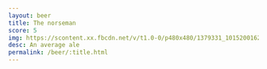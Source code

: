 ```yaml
---
layout: beer
title: The norseman
score: 5
img: https://scontent.xx.fbcdn.net/v/t1.0-0/p480x480/1379331_10152001623128745_1319626583_n.jpg?oh=3ec94a9294dc0a3ca0ea7dc23b5e7e8a&oe=58BE2428
desc: An average ale
permalink: /beer/:title.html
---
```

